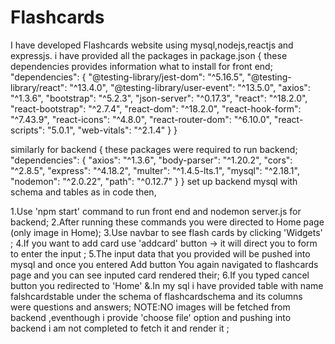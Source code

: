 # Flashcards
I have developed Flashcards website using mysql,nodejs,reactjs and expressjs.
i have provided all the packages in package.json
{ these dependencies provides information what to install for front end;
"dependencies": {
        "@testing-library/jest-dom": "^5.16.5",
        "@testing-library/react": "^13.4.0",
        "@testing-library/user-event": "^13.5.0",
        "axios": "^1.3.6",
        "bootstrap": "^5.2.3",
        "json-server": "^0.17.3",
        "react": "^18.2.0",
        "react-bootstrap": "^2.7.4",
        "react-dom": "^18.2.0",
        "react-hook-form": "^7.43.9",
        "react-icons": "^4.8.0",
        "react-router-dom": "^6.10.0",
        "react-scripts": "5.0.1",
        "web-vitals": "^2.1.4"
      }
 } 
 
 similarly for backend
 {
 these packages were  required to run backend;
 "dependencies": {
    "axios": "^1.3.6",
    "body-parser": "^1.20.2",
    "cors": "^2.8.5",
    "express": "^4.18.2",
    "multer": "^1.4.5-lts.1",
    "mysql": "^2.18.1",
    "nodemon": "^2.0.22",
    "path": "^0.12.7"
  }
 }
 set up backend mysql with schema and tables as in code then,
 
 1.Use 'npm start' command to run front end and nodemon server.js for backend;
 2.After running these commands you were directed to Home page (only image in Home);
 3.Use navbar to see flash cards by clicking 'Widgets' ;
 4.If you want to add card use 'addcard' button -> it will direct you to form to enter the input ;
 5.The input data that you provided will be pushed into mysql and once you entered Add button You again navigated to flashcards page and you can see inputed card rendered their;
 6.If you typed cancel button you redirected to 'Home'
 &.In my sql i have provided table with name falshcardstable under the schema of flashcardschema and its columns were questions and answers;
 NOTE:NO images will be fetched from backend ,eventhough i provide 'choose file' option and pushing into backend i am not completed to fetch it and render it ;
